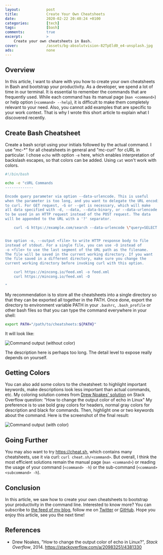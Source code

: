 ```yaml
---
layout:            post
title:             Create Your Own Cheatsheets
date:              2020-02-22 20:40:24 +0100
categories:        [tech]
tags:              [bash]
comments:          true
excerpt:           >
    Create your own cheatsheets in Bash.
cover:             /assets/bg-absolutvision-82TpEld0_e4-unsplash.jpg
ads:               none
---
```


## Overview

In this article, I want to share with you how to create your own cheatsheets in
Bash and bootstrap your productivity. As a developer, we spend a lot of time in
our terminal. It is essential to remember the commands that are frequently used.
While each command has its manual page (`man <command>`) or help option
(`<command> --help`), it is difficult to make them completely relevant to your need.
Also, you cannot add examples that are specific to your work context. That is
why I wrote this short article to explain what I discovered recently.

## Create Bash Cheatsheet

Create a bash script using your initials followed by the actual command.
I use "mc-\*" for all cheatsheets in general and "mc-curl" for cURL in
particular. I chose `echo` with option `-e` here, which enables interpretation
of backslash escapes, so that colors can be added. Using `cat` won't work with
colors.

```sh
#!/bin/bash

echo -e "cURL Commands
-------------

Encode query parameter via option --data-urlencode. This is useful
when the parameter is too long, and you want to delegate the URL encoding
to curl. For GET request, -G or --get is necessary, which will make
all data specified with -d, --data, --data-binary, or --data-urlencode
to be used in an HTTP request instead of the POST request. The data
will be appended to the URL with a '?' separator.

    curl -G https://example.com/search --data-urlencode \"query=SELECT * FROM table\"


Use option -o, --output <file> to write HTTP response body to file
instead of stdout. For a single file, you can use -O instead of
-o <file> to use the last segment of the URL path as the filename.
The file will be saved in the current working directory. If you want
the file saved in a different directory, make sure you change the
current working directory before invoking curl with this option.

    curl https://mincong.io/feed.xml -o feed.xml
    curl https://mincong.io/feed.xml -O

"
```

My recommendation is to store all the cheatsheets into a single directory so
that they can be exported all together in the PATH. Once done, export the
directory to environment variable PATH in your `.bashrc`, `.bash_profile` or
other bash files so that you can type the command everywhere in your shell:

```sh
export PATH="/path/to/cheatsheets:${PATH}"
```

It will look like:

<img src="/assets/20200222-without-color.png" alt="Command output (without color)"/>

The description here is perhaps too long. The detail level to expose really
depends on yourself.

## Getting Colors

You can also add some colors to the cheatsheet: to highlight important keywords,
make descriptions look less important than actual commands, etc. My coloring
solution comes from [Drew Noakes'
solution](https://stackoverflow.com/a/20983251/4381330) on Stack Overflow
question: "How to change the output color of echo in Linux"
My preference is to use bold gray colors for headers, normal gray colors for
description and black for commands. Then, highlight one or two keywords about
the command. Here is the screenshot of the final result:

<img src="/assets/20200222-with-color.png" alt="Command output (with color)"/>

## Going Further

You may also want to try <https://cheat.sh>, which contains many cheatsheets,
use it via curl: `curl cheat.sh/<command>`. But overall, I think the most
efficient solutions remain the manual page (`man <command>`) or reading
the usage of your command (`<command> -h`) or the sub-command
(`<command> <subcommand> -h`).

## Conclusion

In this article, we saw how to create your own cheatsheets to bootstrap your
productivity in the command line.
Interested to know more? You can subscribe to [the feed of my blog](/feed.xml), follow me
on [Twitter](https://twitter.com/mincong_h) or
[GitHub](https://github.com/mincong-h/). Hope you enjoy this article, see you the next time!

## References

- Drew Noakes, "How to change the output color of echo in Linux?", _Stack
  Overflow_, 2014. <https://stackoverflow.com/a/20983251/4381330>
